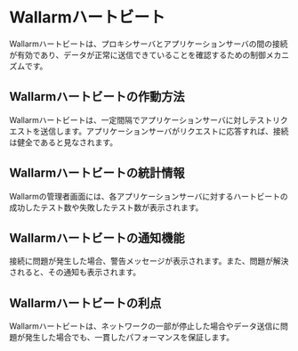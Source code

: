 # Wallarmハートビート
Wallarmハートビートは、プロキシサーバとアプリケーションサーバの間の接続が有効であり、データが正常に送信できていることを確認するための制御メカニズムです。

## Wallarmハートビートの作動方法
Wallarmハートビートは、一定間隔でアプリケーションサーバに対しテストリクエストを送信します。アプリケーションサーバがリクエストに応答すれば、接続は健全であると見なされます。

## Wallarmハートビートの統計情報
Wallarmの管理者画面には、各アプリケーションサーバに対するハートビートの成功したテスト数や失敗したテスト数が表示されます。

## Wallarmハートビートの通知機能
接続に問題が発生した場合、警告メッセージが表示されます。また、問題が解決されると、その通知も表示されます。

## Wallarmハートビートの利点
Wallarmハートビートは、ネットワークの一部が停止した場合やデータ送信に問題が発生した場合でも、一貫したパフォーマンスを保証します。